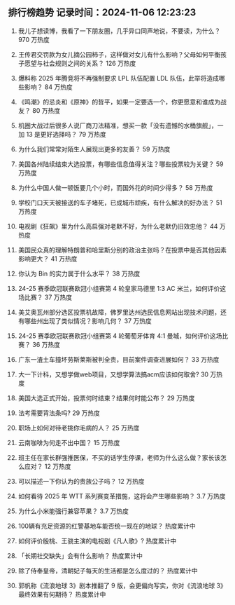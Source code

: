 
## 排行榜趋势 记录时间：2024-11-06 12:23:23
  
  1. 我儿子想读博，我看了一下朋友圈，几乎异口同声地说，不要读，为什么？ 970 万热度
    
  2. 王传君交罚款为女儿摘公园柿子，这样做对女儿有什么影响？父母如何平衡孩子愿望与社会规则之间的关系？ 126 万热度
    
  3. 爆料称 2025 年腾竞将不再强制要求 LPL 队伍配置 LDL 队伍，此举将造成哪些影响？ 84 万热度
    
  4. 《鸣潮》的忌炎和《原神》的哲平，如果一定要选一个，你更愿意和谁成为战友？ 80 万热度
    
  5. 机圈大战过后很多人说厂商刀法精准，想买一款「没有遗憾的水桶旗舰」，一加 13 是更好选择吗？ 79 万热度
    
  6. 为什么我们常常对陌生人展现出更多的友善？ 59 万热度
    
  7. 美国各州陆续结束大选投票，有哪些信息值得关注？哪些投票较为关键？ 59 万热度
    
  8. 为什么中国人做一顿饭要几个小时，而国外花的时间少得多？ 58 万热度
    
  9. 学校门口天天被接送的车子堵死，已成城市顽疾，有什么解决的好办法？ 51 万热度
    
  10. 电视剧《狂飙》里为什么高启强对老默不好，为什么老默仍旧效忠他？ 44 万热度
    
  11. 美国民众真的理解特朗普和哈里斯分别的政治主张吗？在投票中是否其他因素影响更大？ 41 万热度
    
  12. 你认为 Bin 的实力属于什么水平？ 38 万热度
    
  13. 24-25 赛季欧冠联赛欧冠小组赛第 4 轮皇家马德里 1:3 AC 米兰，如何评价这场比赛？ 37 万热度
    
  14. 美艾奥瓦州部分选区投票机故障，佛罗里达州选民信息网站出现技术问题，还有哪些州出现了类似情况？影响几何？ 37 万热度
    
  15. 24-25 赛季欧冠联赛欧冠小组赛第 4 轮葡萄牙体育 4:1 曼城，如何评价这场比赛？ 36 万热度
    
  16. 广东一渣土车撞坏劳斯莱斯被判全责，目前案件调查进展如何？ 33 万热度
    
  17. 大一下计科，又想学做web项目，又想学算法搞acm应该如何取舍? 30 万热度
    
  18. 美国大选正式开始，投票何时结束？结果何时能公布？ 29 万热度
    
  19. 法考需要背法条吗? 29 万热度
    
  20. 职场上如何对待老挑你毛病的人？ 25 万热度
    
  21. 云南咖啡为何走不出中国？ 15 万热度
    
  22. 班主任在家长群强推医保，不买的话学生停课，老师为什么这么做？家长该怎么应对？ 12 万热度
    
  23. 可以描述一下你认为的贵族公子吗？ 12 万热度
    
  24. 如何看待 2025 年 WTT 系列赛变革措施，这将会产生哪些影响？ 3.7 万热度
    
  25. 为什么小米能强行兼容苹果？ 3.7 万热度
    
  26. 100辆有充足资源的红警基地车能否统一现在的地球？ 热度累计中
    
  27. 如何评价殷桃、王骁主演的电视剧《凡人歌》? 热度累计中
    
  28. 「长期社交缺失」会有什么影响？ 热度累计中
    
  29. 除了侍奉皇帝，清朝妃子每天的生活都是怎么度过的？ 热度累计中
    
  30. 郭帆称《流浪地球 3》剧本推翻了 9 版，会更偏向写实，你对《流浪地球 3》最终效果有何期待？ 热度累计中
    